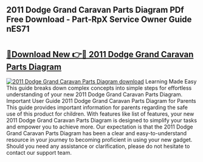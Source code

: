 ## 2011 Dodge Grand Caravan Parts Diagram PDf Free Download - Part-RpX Service Owner Guide nES71

# <h2><a href="http://dft0ti.blite.top/?on=2011+Dodge+Grand+Caravan+Parts+Diagram">🔗Download New 👉🔴 2011 Dodge Grand Caravan Parts Diagram</a></h2>

[![2011 Dodge Grand Caravan Parts Diagram download](https://i.imgur.com/lujVjoI.png)](http://dft0ti.blite.top/?on=2011+Dodge+Grand+Caravan+Parts+Diagram)
Learning Made Easy This guide breaks down complex concepts into simple steps for effortless understanding of your new 2011 Dodge Grand Caravan Parts Diagram. Important User Guide 2011 Dodge Grand Caravan Parts Diagram for Parents This guide provides important information for parents regarding the safe use of this product for children. With features like list of features, your new 2011 Dodge Grand Caravan Parts Diagram is designed to simplify your tasks and empower you to achieve more. Our expectation is that the 2011 Dodge Grand Caravan Parts Diagram has been a clear and easy-to-understand resource in your journey to becoming proficient in using your new gadget. Should you need any assistance or clarification, please do not hesitate to contact our support team.

